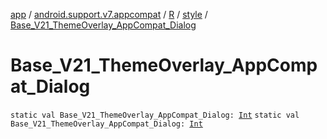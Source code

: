 [app](../../../index.md) / [android.support.v7.appcompat](../../index.md) / [R](../index.md) / [style](index.md) / [Base_V21_ThemeOverlay_AppCompat_Dialog](./-base_-v21_-theme-overlay_-app-compat_-dialog.md)

# Base_V21_ThemeOverlay_AppCompat_Dialog

`static val Base_V21_ThemeOverlay_AppCompat_Dialog: `[`Int`](https://kotlinlang.org/api/latest/jvm/stdlib/kotlin/-int/index.html)
`static val Base_V21_ThemeOverlay_AppCompat_Dialog: `[`Int`](https://kotlinlang.org/api/latest/jvm/stdlib/kotlin/-int/index.html)